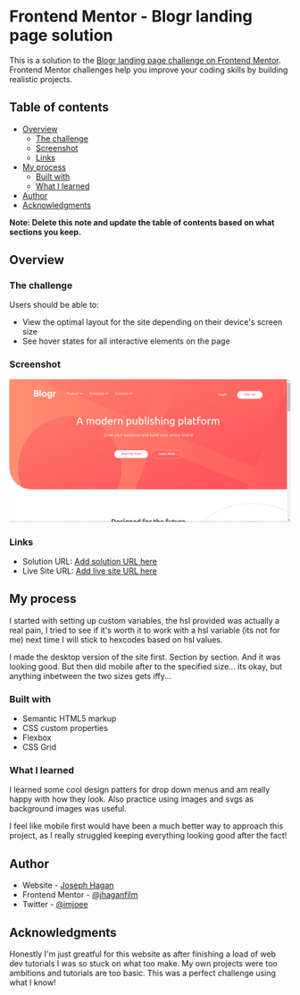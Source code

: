 # Frontend Mentor - Blogr landing page solution

This is a solution to the [Blogr landing page challenge on Frontend Mentor](https://www.frontendmentor.io/challenges/blogr-landing-page-EX2RLAApP). Frontend Mentor challenges help you improve your coding skills by building realistic projects.

## Table of contents

- [Overview](#overview)
  - [The challenge](#the-challenge)
  - [Screenshot](#screenshot)
  - [Links](#links)
- [My process](#my-process)
  - [Built with](#built-with)
  - [What I learned](#what-i-learned)
- [Author](#author)
- [Acknowledgments](#acknowledgments)

**Note: Delete this note and update the table of contents based on what sections you keep.**

## Overview

### The challenge

Users should be able to:

- View the optimal layout for the site depending on their device's screen size
- See hover states for all interactive elements on the page

### Screenshot

![](./images/Screenshot.png)

### Links

- Solution URL: [Add solution URL here](https://your-solution-url.com)
- Live Site URL: [Add live site URL here](https://your-live-site-url.com)

## My process

I started with setting up custom variables, the hsl provided was actually a real pain, I tried to see if it's worth it to work with a hsl variable (its not for me) next time I will stick to hexcodes based on hsl values.

I made the desktop version of the site first. Section by section. And it was looking good. But then did mobile after to the specified size... its okay, but anything inbetween the two sizes gets iffy...

### Built with

- Semantic HTML5 markup
- CSS custom properties
- Flexbox
- CSS Grid

### What I learned

I learned some cool design patters for drop down menus and am really happy with how they look. Also practice using images and svgs as background images was useful.

I feel like mobile first would have been a much better way to approach this project, as I really struggled keeping everything looking good after the fact!

## Author

- Website - [Joseph Hagan](https://github.com/jhaganfilm)
- Frontend Mentor - [@jhaganfilm](https://www.frontendmentor.io/profile/yourusername)
- Twitter - [@imjoee](https://twitter.com/imjoee)

## Acknowledgments

Honestly I'm just greatful for this website as after finishing a load of web dev tutorials I was so stuck on what too make. My own projects were too ambitions and tutorials are too basic. This was a perfect challenge using what I know!
